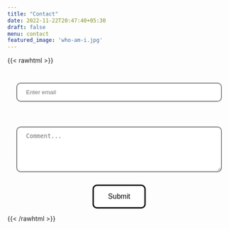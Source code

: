 ```yaml
---
title: "Contact"
date: 2022-11-22T20:47:40+05:30
draft: false
menu: contact 
featured_image: 'who-am-i.jpg'
---
```


{{< rawhtml >}}

<style>
.form-control {
  width: 100%;
  padding: 12px 20px;
  margin: 8px 0;
  display: inline-block;
  border: 1px solid #ccc;
  border-radius: 4px;
  box-sizing: border-box;
  border-radius: 10px;
  border: 2px solid grey;
}

.form-group {
  border-radius: 5px;
  padding: 20px;
}

button {
  background-color: white; /* Green */
  border: 3px solid black;
  color: black;
  padding: 15px 32px;
  text-align: center;
  text-decoration: none;
  display: inline-block;
  font-size: 16px;
	border-radius: 10px;
}

button:hover {
	
	background-color: black;
	color: white;
	transition: ease 5;
}

input:hover, textarea:hover {
	border: 2px solid black
}

input:focus, #comment {
outline: none ;
}

.text-center{
text-align: center;
}

</style>

<form>
  <div class="form-group">
    <input type="email" class="form-control" id="exampleInputEmail1" aria-describedby="emailHelp" placeholder="Enter email">
  </div>
  <div class="form-group">
  <!--<label for="comment">Comment:</label> -->
  <textarea class="form-control" rows="5" id="comment" placeholder="Comment..." ></textarea>
 </div>  
<div class="text-center"> 
 <button type="submit" class="btn btn-primary">Submit</button>
</div>
</form>


<!--
<form action={FORM_ENDPOINT} method="POST" target="_blank">

  <div class="mb-3 pt-0">

    <input type="text" placeholder="Your name" name="name" required />

  </div>

  <div class="mb-3 pt-0">

    <input type="email" placeholder="Email" name="email" required />

  </div>

  <div class="mb-3 pt-0">

    <textarea placeholder="Your message" name="message" required></textarea>

  </div>

  <div class="mb-3 pt-0">

    <button type="submit">Send a message</button>

  </div>

</form>
-->
{{< /rawhtml >}}
